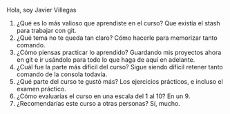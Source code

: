 Hola, soy Javier Villegas
1. ¿Qué es lo más valioso que aprendiste en el curso?
Que existía el stash para trabajar con git.
2. ¿Qué tema no te queda tan claro?
Cómo hacerle para memorizar tanto comando.
3. ¿Cómo piensas practicar lo aprendido?
Guardando mis proyectos ahora en git e ir usándolo para todo lo que haga de aquí en adelante.
4. ¿Cuál fue la parte más difícil del curso?
Sigue siendo difícil retener tanto comando de la consola todavía.
5. ¿Qué parte del curso te gustó más?
Los ejercicios prácticos, e incluso el examen práctico.
6. ¿Cómo evaluarías el curso en una escala del 1 al 10?
En un 9.
7. ¿Recomendarías este curso a otras personas?
Sí, mucho.
